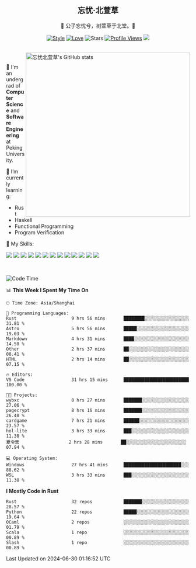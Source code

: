 <div align="center">

## 忘忧·北萱草
  
🌟 公子忘忧兮，树萱草于北堂。🌟 

[![Style](https://img.shields.io/badge/Style-%E5%BF%98%E5%BF%A7%E5%8C%97%E8%90%B1%E8%8D%89-8e48ff)](https://github.com/Wybxc)
[![Love](https://img.shields.io/badge/Love-100%25!-ff69b4)](https://monthly.wybxc.cc)
![Stars](https://img.shields.io/github/stars/Wybxc?affiliations=OWNER%2CCOLLABORATOR&label=Stars)
[![Profile Views](https://komarev.com/ghpvc/?username=Wybxc&color=green)](https://github.com/Wybxc)
![](https://hit.yhype.me/github/profile?user_id=25005856)

</div>

<br/>

<a href="https://github.com/Wybxc/Wybxc">
<img align="right" width="450px" src="https://github.com/Wybxc/metrics/raw/main/merged-stats.svg" alt="忘忧北萱草's GitHub stats" />
</a>

<br />

🏫 I'm an undergrad of **Computer Science** and **Software Engineering** at Peking University.

🌱 I’m currently learning: 
  - Rust
  - Haskell
  - Functional Programming
  - Program Verification

🌟 My Skills:

![](https://img.shields.io/badge/-Python-3e74a2?style=flat-square&logo=Python&logoColor=fff)
![](https://img.shields.io/badge/-TypeScript-3178C6?style=flat-square&logo=TypeScript&logoColor=fff)
![](https://img.shields.io/badge/-Rust-9a7b63?style=flat-square&logo=Rust&logoColor=fff)
![](https://img.shields.io/badge/-C++-ae3a62?style=flat-square&logo=cplusplus&logoColor=fff)
![](https://img.shields.io/badge/-OCaml-ac5e0a?style=flat-square&logo=OCaml&logoColor=fff)
![](https://img.shields.io/badge/-React-2d98ce?style=flat-square&logo=React&logoColor=fff)
![](https://img.shields.io/badge/-FastAPI-009688?style=flat-square&logo=FastAPI&logoColor=fff)
![](https://img.shields.io/badge/-NumPy-5974c9?style=flat-square&logo=NumPy&logoColor=fff)
![](https://img.shields.io/badge/-PyTorch-d6543c?style=flat-square&logo=PyTorch&logoColor=fff)
![](https://img.shields.io/badge/-Nix-2496ED?style=flat-square&logo=NixOS&logoColor=fff)
![](https://img.shields.io/badge/-Neo4j-1c4063?style=flat-square&logo=Neo4j&logoColor=fff)
![](https://img.shields.io/badge/-Ren'Py-bb6365?style=flat-square&logo=RenPy&logoColor=fff)
![](https://img.shields.io/badge/-After%20Effects-090159?style=flat-square&logo=adobeaftereffects&logoColor=fff)

<br />

<!--START_SECTION:waka-->
![Code Time](http://img.shields.io/badge/Code%20Time-1%2C920%20hrs%207%20mins-blue)

📊 **This Week I Spent My Time On** 

```text
🕑︎ Time Zone: Asia/Shanghai

💬 Programming Languages: 
Rust                     9 hrs 56 mins       ████████░░░░░░░░░░░░░░░░░   31.81 % 
Astro                    5 hrs 56 mins       █████░░░░░░░░░░░░░░░░░░░░   19.03 % 
Markdown                 4 hrs 31 mins       ████░░░░░░░░░░░░░░░░░░░░░   14.50 % 
Other                    2 hrs 37 mins       ██░░░░░░░░░░░░░░░░░░░░░░░   08.41 % 
HTML                     2 hrs 14 mins       ██░░░░░░░░░░░░░░░░░░░░░░░   07.15 % 

🔥 Editors: 
VS Code                  31 hrs 15 mins      █████████████████████████   100.00 % 

🐱‍💻 Projects: 
wybxc                    8 hrs 27 mins       ███████░░░░░░░░░░░░░░░░░░   27.06 % 
pagecrypt                8 hrs 16 mins       ███████░░░░░░░░░░░░░░░░░░   26.48 % 
cardgame                 7 hrs 21 mins       ██████░░░░░░░░░░░░░░░░░░░   23.57 % 
hol-lite                 3 hrs 33 mins       ███░░░░░░░░░░░░░░░░░░░░░░   11.38 % 
夏令营                   2 hrs 28 mins       ██░░░░░░░░░░░░░░░░░░░░░░░   07.94 % 

💻 Operating System: 
Windows                  27 hrs 41 mins      ██████████████████████░░░   88.62 % 
WSL                      3 hrs 33 mins       ███░░░░░░░░░░░░░░░░░░░░░░   11.38 % 
```

**I Mostly Code in Rust** 

```text
Rust                     32 repos            ███████░░░░░░░░░░░░░░░░░░   28.57 % 
Python                   22 repos            █████░░░░░░░░░░░░░░░░░░░░   19.64 % 
OCaml                    2 repos             ░░░░░░░░░░░░░░░░░░░░░░░░░   01.79 % 
Scala                    1 repo              ░░░░░░░░░░░░░░░░░░░░░░░░░   00.89 % 
Slash                    1 repo              ░░░░░░░░░░░░░░░░░░░░░░░░░   00.89 % 
```




 Last Updated on 2024-06-30 01:16:52 UTC
<!--END_SECTION:waka-->

